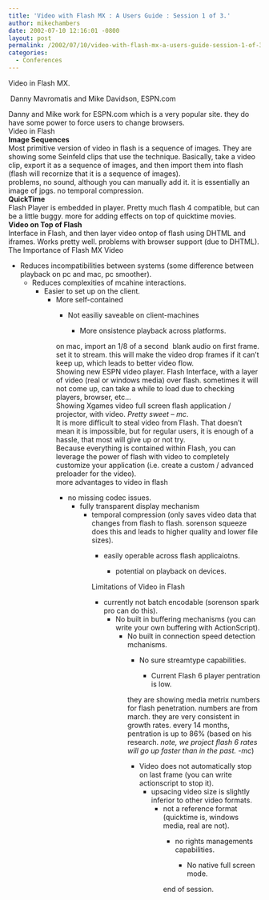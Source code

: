 ```yaml
---
title: 'Video with Flash MX : A Users Guide : Session 1 of 3.'
author: mikechambers
date: 2002-07-10 12:16:01 -0800
layout: post
permalink: /2002/07/10/video-with-flash-mx-a-users-guide-session-1-of-3/
categories:
  - Conferences
---
```



Video in Flash MX.  
<!--StartFragment -->&nbsp;Danny Mavromatis and Mike Davidson, ESPN.com

  
Danny and Mike work for ESPN.com which is a very popular site. they do have some power to force users to change browsers.  
Video in Flash  
**Image Sequences**  
Most primitive version of video in flash is a sequence of images. They are showing some Seinfeld clips that use the technique. Basically, take a video clip, export it as a sequence of images, and then import them into flash (flash will recornize that it is a sequence of images).  
problems, no sound, although you can manually add it. it is essentially an image of jpgs. no temporal compression.  
**QuickTime**  
Flash Player is embedded in player. Pretty much flash 4 compatible, but can be a little buggy. more for adding effects on top of quicktime movies.  
**Video on Top of Flash**  
Interface in Flash, and then layer video ontop of flash using DHTML and iframes. Works pretty well. problems with browser support (due to DHTML).  
The Importance of Flash MX Video  
  
*   Reduces incompatibilities between systems (some difference between playback on pc and mac, pc smoother).  
    *   Reduces complexities of mcahine interactions.  
        *   Easier to set up on the client.  
            *   More self-contained  
                *   Not easiliy saveable on client-machines  
                    *   More onsistence playback across platforms.</UL>
                      
                    on mac, import an 1/8 of a second&nbsp; blank audio on first frame. set it to stream. this will make the video drop frames if it can&#8217;t keep up, which leads to better video flow.  
                    Showing new ESPN video player. Flash Interface, with a layer of video (real or windows media) over flash. sometimes it will not come up, can take a while to load due to checking players, browser, etc...  
                    Showing Xgames video full screen flash application / projector, with video. *Pretty sweet &#8211; mc*.  
                    It is more difficult to steal video from Flash. That doesn&#8217;t mean it is impossible, but for regular users, it is enough of a hassle, that most will give up or not try.  
                    Because everything is contained within Flash, you can leverage the power of flash with video to completely customize your application (i.e. create a custom / advanced preloader for the video).  
                    more advantages to video in flash  
                      
                    *   no missing codec issues.  
                        *   fully transparent display mechanism  
                            *   temporal compression (only saves video data that changes from flash to flash. sorenson squeeze does this and leads to higher quality and lower file sizes).  
                                *   easily operable across flash applicaiotns.  
                                    *   potential on playback on devices.</UL>
                                      
                                    Limitations of Video in Flash  
                                      
                                    *   currently not batch encodable (sorenson spark pro can do this).  
                                        *   No built in buffering mechanisms (you can write your own buffering with ActionScript).  
                                            *   No built in connection speed detection mchanisms.  
                                                *   No sure streamtype capabilities.  
                                                    *   Current Flash 6 player pentration is low.</UL>
                                                      
                                                    they are showing media metrix numbers for flash penetration. numbers are from march. they are very consistent in growth rates. every 14 months, pentration is up to 86% (based on his research. *note, we project flash 6 rates will go up faster than in the past. -mc*)  
                                                      
                                                    *   Video does not automatically stop on last frame (you can write actionscript to stop it).  
                                                        *   upsacing video size is slightly inferior to other video formats.  
                                                            *   not a reference format (quicktime is, windows media, real are not).  
                                                                *   no rights managements capabilities.  
                                                                    *   No native full screen mode. </UL>
                                                                      
                                                                    end of session.</p>